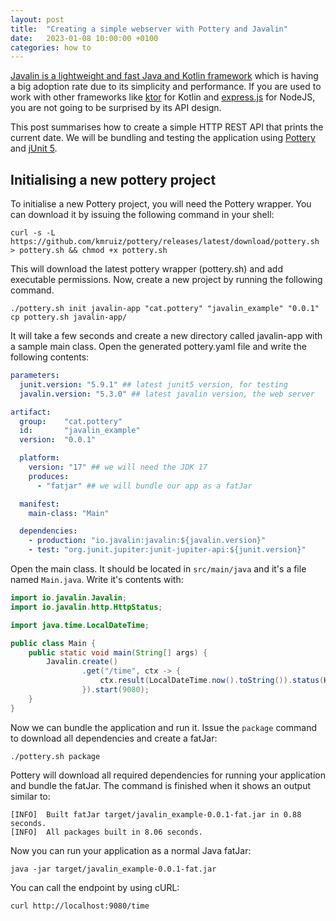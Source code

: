 ```yaml
---
layout: post
title:  "Creating a simple webserver with Pottery and Javalin"
date:   2023-01-08 10:00:00 +0100
categories: how to
---
```


[Javalin is a lightweight and fast Java and Kotlin framework](https://javalin.io/) which is having a big adoption rate due
to its simplicity and performance. If you are used to work with other frameworks like [ktor](https://ktor.io/) for Kotlin
and [express.js](https://expressjs.com/) for NodeJS, you are not going to be surprised by its API design.

This post summarises how to create a simple HTTP REST API that prints the current date. We will be bundling and testing the
application using [Pottery](/) and [jUnit 5](https://junit.org/junit5/).

## Initialising a new pottery project

To initialise a new Pottery project, you will need the Pottery wrapper. You can download it by issuing the following command in your shell:

```shell
curl -s -L https://github.com/kmruiz/pottery/releases/latest/download/pottery.sh > pottery.sh && chmod +x pottery.sh
```

This will download the latest pottery wrapper (pottery.sh) and add executable permissions. Now, create a new project by
running the following command.

```shell
./pottery.sh init javalin-app "cat.pottery" "javalin_example" "0.0.1"
cp pottery.sh javalin-app/
```

It will take a few seconds and create a new directory called javalin-app with a sample main class. Open the generated
pottery.yaml file and write the following contents:

```yaml
parameters:
  junit.version: "5.9.1" ## latest junit5 version, for testing
  javalin.version: "5.3.0" ## latest javalin version, the web server

artifact:
  group:    "cat.pottery"
  id:       "javalin_example"
  version:  "0.0.1"

  platform:
    version: "17" ## we will need the JDK 17
    produces:
      - "fatjar" ## we will bundle our app as a fatJar

  manifest:
    main-class: "Main"

  dependencies:
    - production: "io.javalin:javalin:${javalin.version}"
    - test: "org.junit.jupiter:junit-jupiter-api:${junit.version}"
```

Open the main class. It should be located in `src/main/java` and it's a file named `Main.java`. Write it's contents with:

```java
import io.javalin.Javalin;
import io.javalin.http.HttpStatus;

import java.time.LocalDateTime;

public class Main {
    public static void main(String[] args) {
        Javalin.create()
                .get("/time", ctx -> {
                    ctx.result(LocalDateTime.now().toString()).status(HttpStatus.OK);
                }).start(9080);
    }
}
```

Now we can bundle the application and run it. Issue the `package` command to download all dependencies and create a fatJar:

```shell
./pottery.sh package 
```
Pottery will download all required dependencies for running your application and bundle the fatJar. The command is finished when
it shows an output similar to:

```
[INFO]  Built fatJar target/javalin_example-0.0.1-fat.jar in 0.88 seconds.
[INFO]  All packages built in 8.06 seconds.
```

Now you can run your application as a normal Java fatJar:

```shell
java -jar target/javalin_example-0.0.1-fat.jar
```

You can call the endpoint by using cURL:

```shell
curl http://localhost:9080/time
```
